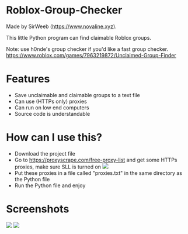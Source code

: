 # Roblox-Group-Checker
Made by SirWeeb (https://www.novaline.xyz).

This little Python program can find claimable Roblox groups.

Note: use h0nde's group checker if you'd like a fast group checker. https://www.roblox.com/games/7963219872/Unclaimed-Group-Finder

# Features
- Save unclaimable and claimable groups to a text file
- Can use (HTTPs only) proxies
- Can run on low end computers
- Source code is understandable

# How can I use this?
- Download the project file
- Go to https://proxyscrape.com/free-proxy-list and get some HTTPs proxies, make sure SLL is turned on <img src="https://media.discordapp.net/attachments/853622467021242408/910258525983346698/chrome_Q77ZNi3FGa.png"/>
- Put these proxies in a file called "proxies.txt" in the same directory as the Python file
- Run the Python file and enjoy

# Screenshots
<img src="https://media.discordapp.net/attachments/853622467021242408/910258037762183188/explorer_hoCmhTsIeX.png"/>
<img src="https://media.discordapp.net/attachments/853622467021242408/910259362096898118/py_H5QFl1MRKt.png"/>
